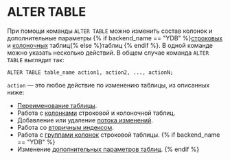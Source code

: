 # ALTER TABLE

При помощи команды ```ALTER TABLE``` можно изменить состав колонок и дополнительные параметры {% if backend_name == "YDB" %}[строковых](../../../../concepts/datamodel/table.md#row-tables) и [колоночных](../../../../concepts/datamodel/table.md#colums-tables) таблиц{% else %}таблиц {% endif %}. В одной команде можно указать несколько действий. В общем случае команда ```ALTER TABLE``` выглядит так:

```yql
ALTER TABLE table_name action1, action2, ..., actionN;
```

```action``` — это любое действие по изменению таблицы, из описанных ниже:
* [Переименование таблицы](rename.md).
* Работа с [колонками](columns.md) строковой и колоночной таблиц.
* Добавление или удаление [потока изменений](changefeed.md).
* Работа со [вторичным индексом](secondary_index.md).
* Работа с [группами колонок](family.md) строковой таблицы.
{% if backend_name == "YDB" %}
* Изменение [дополнительных параметров таблиц](set.md).
{% endif %}